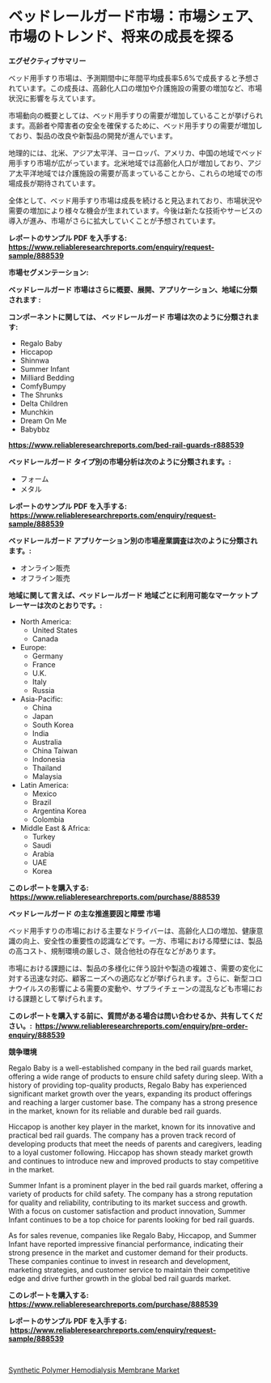 <p><h1>ベッドレールガード市場：市場シェア、市場のトレンド、将来の成長を探る</h1></p><p><strong>エグゼクティブサマリー</strong></p>
<p><p>ベッド用手すり市場は、予測期間中に年間平均成長率5.6%で成長すると予想されています。この成長は、高齢化人口の増加や介護施設の需要の増加など、市場状況に影響を与えています。</p><p>市場動向の概要としては、ベッド用手すりの需要が増加していることが挙げられます。高齢者や障害者の安全を確保するために、ベッド用手すりの需要が増加しており、製品の改良や新製品の開発が進んでいます。</p><p>地理的には、北米、アジア太平洋、ヨーロッパ、アメリカ、中国の地域でベッド用手すり市場が広がっています。北米地域では高齢化人口が増加しており、アジア太平洋地域では介護施設の需要が高まっていることから、これらの地域での市場成長が期待されています。</p><p>全体として、ベッド用手すり市場は成長を続けると見込まれており、市場状況や需要の増加により様々な機会が生まれています。今後は新たな技術やサービスの導入が進み、市場がさらに拡大していくことが予想されています。</p></p>
<p><strong>レポートのサンプル PDF を入手する: <a href="https://www.reliableresearchreports.com/enquiry/request-sample/888539">https://www.reliableresearchreports.com/enquiry/request-sample/888539</a></strong></p>
<p><strong>市場セグメンテーション:</strong></p>
<p><strong> ベッドレールガード 市場はさらに概要、展開、アプリケーション、地域に分類されます :</strong></p>
<p><strong>コンポーネントに関しては、 ベッドレールガード 市場は次のように分類されます: &nbsp;</strong></p>
<p><ul><li>Regalo Baby</li><li>Hiccapop</li><li>Shinnwa</li><li>Summer Infant</li><li>Milliard Bedding</li><li>ComfyBumpy</li><li>The Shrunks</li><li>Delta Children</li><li>Munchkin</li><li>Dream On Me</li><li>Babybbz</li></ul></p>
<p><strong><a href="https://www.reliableresearchreports.com/bed-rail-guards-r888539">https://www.reliableresearchreports.com/bed-rail-guards-r888539</a></strong></p>
<p><strong> ベッドレールガード タイプ別の市場分析は次のように分類されます。:</strong></p>
<p><ul><li>フォーム</li><li>メタル</li></ul></p>
<p><strong>レポートのサンプル PDF を入手する: &nbsp;<a href="https://www.reliableresearchreports.com/enquiry/request-sample/888539">https://www.reliableresearchreports.com/enquiry/request-sample/888539</a></strong></p>
<p><strong> ベッドレールガード アプリケーション別の市場産業調査は次のように分類されます。:</strong></p>
<p><ul><li>オンライン販売</li><li>オフライン販売</li></ul></p>
<p><strong>地域に関して言えば、ベッドレールガード 地域ごとに利用可能なマーケットプレーヤーは次のとおりです。:</strong></p>
<p><ul>
    <li>
        North America:
        <ul>
            <li>United States</li>
            <li>Canada</li>
        </ul>
    </li>
    <li>
        Europe:
        <ul>
            <li>Germany</li>
            <li>France</li>
            <li>U.K.</li>
            <li>Italy</li>
            <li>Russia</li>
        </ul>
    </li>
    <li>
        Asia-Pacific:
        <ul>
            <li>China</li>
            <li>Japan</li>
            <li>South Korea</li>
            <li>India</li>
            <li>Australia</li>
            <li>China Taiwan</li>
            <li>Indonesia</li>
            <li>Thailand</li>
            <li>Malaysia</li>
        </ul>
    </li>
    <li>
        Latin America:
        <ul>
            <li>Mexico</li>
            <li>Brazil</li>
            <li>Argentina Korea</li>
            <li>Colombia</li>
        </ul>
    </li>
    <li>
        Middle East & Africa:
        <ul>
            <li>Turkey</li>
            <li>Saudi</li>
            <li>Arabia</li>
            <li>UAE</li>
            <li>Korea</li>
        </ul>
    </li>
    </ul></p>
<p><strong>このレポートを購入する: &nbsp;<a href="https://www.reliableresearchreports.com/purchase/888539">https://www.reliableresearchreports.com/purchase/888539</a></strong></p>
<p><strong>ベッドレールガード の主な推進要因と障壁 市場</strong></p>
<p><p>ベッド用手すりの市場における主要なドライバーは、高齢化人口の増加、健康意識の向上、安全性の重要性の認識などです。一方、市場における障壁には、製品の高コスト、規制環境の厳しさ、競合他社の存在などがあります。</p><p>市場における課題には、製品の多様化に伴う設計や製造の複雑さ、需要の変化に対する迅速な対応、顧客ニーズへの適応などが挙げられます。さらに、新型コロナウイルスの影響による需要の変動や、サプライチェーンの混乱なども市場における課題として挙げられます。</p></p>
<p><strong>このレポートを購入する前に、質問がある場合は問い合わせるか、共有してください。:&nbsp; <a href="https://www.reliableresearchreports.com/enquiry/pre-order-enquiry/888539">https://www.reliableresearchreports.com/enquiry/pre-order-enquiry/888539</a></strong></p>
<p><strong>競争環境</strong></p>
<p><p>Regalo Baby is a well-established company in the bed rail guards market, offering a wide range of products to ensure child safety during sleep. With a history of providing top-quality products, Regalo Baby has experienced significant market growth over the years, expanding its product offerings and reaching a larger customer base. The company has a strong presence in the market, known for its reliable and durable bed rail guards.</p><p>Hiccapop is another key player in the market, known for its innovative and practical bed rail guards. The company has a proven track record of developing products that meet the needs of parents and caregivers, leading to a loyal customer following. Hiccapop has shown steady market growth and continues to introduce new and improved products to stay competitive in the market.</p><p>Summer Infant is a prominent player in the bed rail guards market, offering a variety of products for child safety. The company has a strong reputation for quality and reliability, contributing to its market success and growth. With a focus on customer satisfaction and product innovation, Summer Infant continues to be a top choice for parents looking for bed rail guards.</p><p>As for sales revenue, companies like Regalo Baby, Hiccapop, and Summer Infant have reported impressive financial performance, indicating their strong presence in the market and customer demand for their products. These companies continue to invest in research and development, marketing strategies, and customer service to maintain their competitive edge and drive further growth in the global bed rail guards market.</p></p>
<p><strong>このレポートを購入する: &nbsp; <a href="https://www.reliableresearchreports.com/purchase/888539">https://www.reliableresearchreports.com/purchase/888539</a></strong></p>
<p><strong>レポートのサンプル PDF を入手する: &nbsp;<a href="https://www.reliableresearchreports.com/enquiry/request-sample/888539">https://www.reliableresearchreports.com/enquiry/request-sample/888539</a></strong><strong></strong></p>
<p>&nbsp;</p>
<p><p><a href="https://meowing-lemming-dd3.notion.site/Synthetic-Polymer-Hemodialysis-Membrane-Market-Size-CAGR-Trends-2024-2030-a453aa89fcff462681b7a412b23c9813">Synthetic Polymer Hemodialysis Membrane Market</a></p></p>